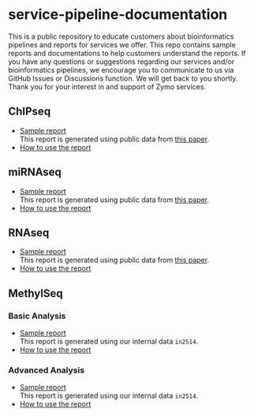 # service-pipeline-documentation
This is a public repository to educate customers about bioinformatics pipelines and reports for services we offer. This repo contains sample reports and documentations to help customers understand the reports. If you have any questions or suggestions regarding our services and/or bioinformatics pipelines, we encourage you to communicate to us via GitHub Issues or Discussions function. We will get back to you shortly. Thank you for your interest in and support of Zymo services.

## ChIPseq
* [Sample report](https://zymo-research.github.io/service-pipeline-documentation/reports/ChIPseq_sample_report.html)<br>
This report is generated using public data from [this paper](https://www.nature.com/articles/nature10730).
* [How to use the report](docs/how_to_use_ChIPseq_report.md)

## miRNAseq
* [Sample report](https://zymo-research.github.io/service-pipeline-documentation/reports/miRNAseq_sample_report.html)<br>
This report is generated using public data from [this paper](https://www.ncbi.nlm.nih.gov/pmc/articles/PMC5766192).
* [How to use the report](docs/how_to_use_miRNAseq_report.md)

## RNAseq
* [Sample report](https://zymo-research.github.io/service-pipeline-documentation/reports/RNAseq_sample_report.html)<br>
This report is generated using public data from [this paper](https://www.ncbi.nlm.nih.gov/pubmed/26952870).
* [How to use the report](docs/how_to_use_RNAseq_report.md)

## MethylSeq

### Basic Analysis

* [Sample report](https://zymo-research.github.io/service-pipeline-documentation/reports/MethylSeq_sample_report.basic.html)<br>
This report is generated using our internal data `in2514`.
* [How to use the report](docs/how_to_read_methylseq_report.basic.md)

### Advanced Analysis

* [Sample report](https://zymo-research.github.io/service-pipeline-documentation/reports/MethylSeq_sample_report.advanced.html)<br>
This report is generated using our internal data `in2514`.
* [How to use the report](docs/how_to_read_methylseq_report.advanced.md)
